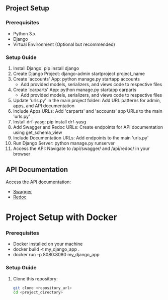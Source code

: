 ## Project Setup

### Prerequisites
- Python 3.x
- Django
- Virtual Environment (Optional but recommended)

### Setup Guide
1. Install Django: pip install django
2. Create Django Project: django-admin startproject project_name
3. Create 'accounts' App: python manage.py startapp accounts
    - Add provided models, serializers, and views code to respective files
4. Create 'carparts' App: python manage.py startapp carparts
    - Add provided models, serializers, and views code to respective files
5. Update 'urls.py' in the main project folder: Add URL patterns for admin, apps, and API documentation
6. Include Apps URLs: Add 'carparts' and 'accounts' app URLs to the main 'urls.py'
7. Install drf-yasg: pip install drf-yasg
8. Add Swagger and Redoc URLs: Create endpoints for API documentation using get_schema_view
9. Include Documentation URLs: Add endpoints to the main 'urls.py'
10. Run Django Server: python manage.py runserver
11. Access the API: Navigate to /api/swagger/ and /api/redoc/ in your browser



## API Documentation

Access the API documentation:

- [Swagger](/api/swagger/)
- [Redoc](/api/redoc/)


# Project Setup with Docker

### Prerequisites
- Docker installed on your machine
- docker build -t my_django_app .
- docker run -p 8080:8080 my_django_app

### Setup Guide
1. Clone this repository:
   ```bash
   git clone <repository_url>
   cd <project_directory>